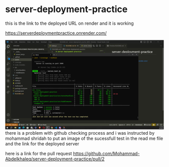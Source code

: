 # server-deployment-practice
this is the link to the deployed URL on render and it is working 

https://serverdeploymentpractice.onrender.com/

![Alt Text](./assets/Screenshot%202023-06-05%20133340.png)
there is a problem with github checking process and i was instructed by mohammad shridah to put an image of the sucessfull test in the read me file and the link for the deployed server 

here is a link for the pull request 
https://github.com/Mohammad-Abdelkhaleq/server-deployment-practice/pull/2
